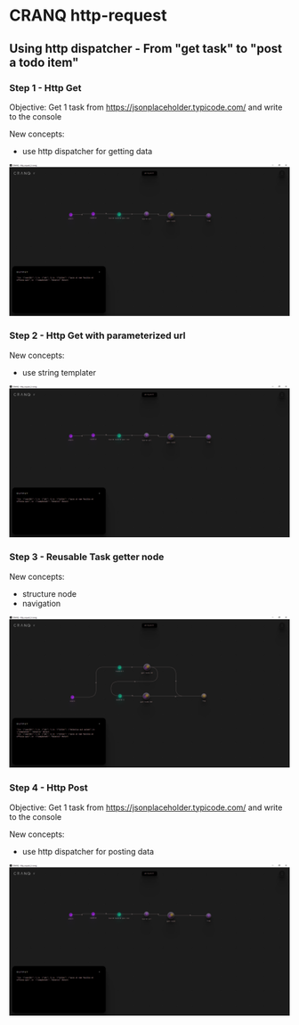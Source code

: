 # CRANQ http-request

## Using http dispatcher - From "get task" to "post a todo item"

### Step 1 - Http Get 

Objective: Get 1 task from https://jsonplaceholder.typicode.com/ and write to the console

New concepts: 
 - use http dispatcher for getting data

!["Http get app in Cranq"](./http_request_1.png)

### Step 2 - Http Get with parameterized url
New concepts:
 - use string templater
 
!["Http get with parameterized url app in Cranq"](./http_request_2.png)

### Step 3 - Reusable Task getter node
New concepts:
 - structure node
 - navigation

 !["Reusable Task getter node"](./http_request_3.png)

 ### Step 4 - Http Post 

Objective: Get 1 task from https://jsonplaceholder.typicode.com/ and write to the console

New concepts: 
 - use http dispatcher for posting data

!["Http get app in Cranq"](./http_request_1.png)